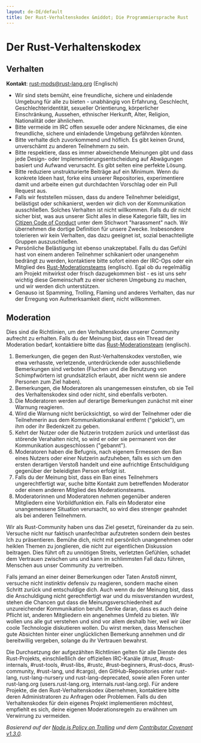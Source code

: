 ```yaml
---
layout: de-DE/default
title: Der Rust-Verhaltenskodex &middot; Die Programmiersprache Rust
---
```


# Der Rust-Verhaltenskodex

## Verhalten

**Kontakt**: [rust-mods@rust-lang.org](mailto:rust-mods@rust-lang.org) (Englisch)

* Wir sind stets bemüht, eine freundliche, sichere und einladende Umgebung für alle zu bieten - unabhängig von Erfahrung, Geschlecht, Geschlechteridentität, sexueller Orientierung, körperlicher Einschränkung, Aussehen, ethnischer Herkunft, Alter, Religion, Nationalität oder ähnlichem.
* Bitte vermeide im IRC offen sexuelle oder andere Nicknames, die eine freundliche, sichere und einladende Umgebung gefährden könnten.
* Bitte verhalte dich zuvorkommend und höflich. Es gibt keinen Grund, unverschämt zu anderen Teilnehmern zu sein.
* Bitte respektiere, dass es immer abweichende Meinungen gibt und dass jede Design- oder Implementierungsentscheidung auf Abwägungen basiert und Aufwand verursacht. Es gibt selten eine perfekte Lösung.
* Bitte reduziere unstrukturierte Beiträge auf ein Minimum. Wenn du konkrete Ideen hast, forke eins unserer Repositories, experimentiere damit und arbeite einen gut durchdachten Vorschlag oder ein Pull Request aus.
* Falls wir feststellen müssen, dass du andere Teilnehmer beleidigst, belästigst oder schikanierst, werden wir dich von der Kommunikation ausschließen. Solches Verhalten ist nicht willkommen. Falls du dir nicht sicher bist, was aus unserer Sicht alles in diese Kategorie fällt, lies im <a href="http://citizencodeofconduct.org/">Citizen Code of Conduct</a> unter dem Stichwort "harassment" nach. Wir übernehmen die dortige Definition für unsere Zwecke. Insbesondere tolerieren wir kein Verhalten, das dazu geeignet ist, sozial benachteiligte Gruppen auszuschließen.
* Persönliche Belästigung ist ebenso unakzeptabel. Falls du das Gefühl hast von einem anderen Teilnehmer schikaniert oder unangenehm bedrängt zu werden, kontaktiere bitte sofort einen der IRC-Ops oder ein Mitglied des [Rust-Moderationsteams](/team.html#Moderatoren) (englisch). Egal ob du regelmäßig am Projekt mitwirkst oder frisch dazugekommen bist - es ist uns sehr wichtig diese Gemeinschaft zu einer sicheren Umgebung zu machen, und wir werden dich unterstützen.
* Genauso ist Spamming, Trolling, Flaming und anderes Verhalten, das nur der Erregung von Aufmerksamkeit dient, nicht willkommen.

## Moderation

Dies sind die Richtlinien, um den Verhaltenskodex unserer Community aufrecht zu erhalten. Falls du der Meinung bist, dass ein Thread der Moderation bedarf, kontaktiere bitte das [Rust-Moderationsteam](/team.html#Moderatoren) (englisch).

1. Bemerkungen, die gegen den Rust-Verhaltenskodex verstoßen, wie etwa verhasste, verletzende, unterdrückende oder ausschließende Bemerkungen sind verboten (Fluchen und die Benutzung von Schimpfwörtern ist grundsätzlich erlaubt, aber nicht wenn sie andere Personen zum Ziel haben).
2. Bemerkungen, die Moderatoren als unangemessen einstufen, ob sie Teil des Verhaltenskodex sind oder nicht, sind ebenfalls verboten.
3. Die Moderatoren werden auf derartige Bemerkungen zunächst mit einer Warnung reagieren. 
4. Wird die Warnung nicht berücksichtigt, so wird der Teilnehmer oder die Teilnehmerin aus dem Kommunikationskanal entfernt ("gekickt"), um ihm oder ihr Bedenkzeit zu geben.
5. Kehrt der Nutzer oder die Nutzerin trotzdem zurück und unterlässt das störende Verahalten nicht, so wird er oder sie permanent von der Kommunikation ausgeschlossen ("gebannt").
6. Moderatoren haben die Befugnis, nach eigenem Ermessen den Ban eines Nutzers oder einer Nutzerin aufzuheben, falls es sich um den ersten derartigen Verstoß handelt und eine aufrichtige Entschuldigung gegenüber der beleidigten Person erfolgt ist.
7. Falls du der Meinung bist, dass ein Ban eines Teilnehmers ungerechtfertigt war, suche bitte Kontakt zum betreffenden Moderator oder einem anderen Mitglied des Moderationsteams.
8. Moderatorinnen und Moderatoren nehmen gegenüber anderen Mitgliedern eine Vorbildfunktion ein. Falls ein Moderator eine unangemessene Situation verursacht, so wird dies strenger geahndet als bei anderen Teilnehmern.

Wir als Rust-Community haben uns das Ziel gesetzt, füreinander da zu sein. Versuche nicht nur faktisch unanfechtbar aufzutreten sondern dein bestes Ich zu präsentieren. Bemühe dich, nicht mit persönlich unangenehmen oder heiklen Themen zu jonglieren, die nicht zur eigentlichen Diskussion beitragen. Dies führt oft zu unnötigen Streits, verletzten Gefühlen, schadet dem Vertrauen zwischen uns und kann im schlimmsten Fall dazu führen, Menschen aus unser Community zu vertreiben.

Falls jemand an einer deiner Bemerkungen oder Taten Anstoß nimmt, versuche nicht instinktiv defensiv zu reagieren, sondern mache einen Schritt zurück und entschuldige dich. Auch wenn du der Meinung bist, dass die Anschuldigung nicht gerechtfertigt war und du missverstanden wurdest, stehen die Chancen gut dass die Meinungsverschiedenheit auf unzureichender Kommunikation beruht. Denke daran, dass es auch deine Pflicht ist, anderen Mitgliedern ein angenehmes Umfeld zu bieten. Wir wollen uns alle gut verstehen und sind vor allem deshalb hier, weil wir über coole Technologie diskutieren wollen. Du wirst merken, dass Menschen gute Absichten hinter einer unglücklichen Bemerkung annehmen und dir bereitwillig vergeben, solange du ihr Vertrauen bewahrst.

Die Durchsetzung der aufgezählten Richtlinien gelten für alle Dienste des Rust-Projekts, einschließlich der offiziellen IRC-Kanäle (#rust, #rust-internals, #rust-tools, #rust-libs, #rustc, #rust-beginners, #rust-docs, #rust-community, #rust-lang, und #cargo), den GitHub-Repositories unter rust-lang, rust-lang-nursery und rust-lang-deprecated, sowie allen Foren unter rust-lang.org (users.rust-lang.org, internals.rust-lang.org). Für andere Projekte, die den Rust-Verhaltenskodex übernehmen, kontaktiere bitte deren Administratoren zu Anfragen oder Problemen. Falls du den Verhaltenskodex für dein eigenes Projekt implementieren möchtest, empfiehlt es sich, deine eigenen Moderationsregeln zu erwähnen um Verwirrung zu vermeiden.

*Basierend auf der [Node.js Policy on Trolling](http://blog.izs.me/post/30036893703/policy-on-trolling) und dem [Contributor Covenant v1.3.0](http://contributor-covenant.org/version/1/3/0/).*

